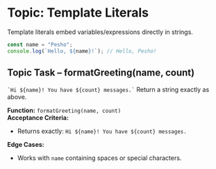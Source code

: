 # Topic: Template Literals

Template literals embed variables/expressions directly in strings.

```js
const name = "Pesho";
console.log(`Hello, ${name}!`); // Hello, Pesho!
```

## Topic Task – **formatGreeting(name, count)**
`` `Hi ${name}! You have ${count} messages.` ``
Return a string exactly as above.

**Function:** `formatGreeting(name, count)`  
**Acceptance Criteria:**
- Returns exactly: `Hi ${name}! You have ${count} messages.`

**Edge Cases:**
- Works with `name` containing spaces or special characters.
